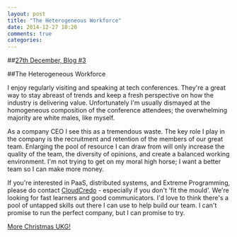 ```yaml
---
layout: post
title: "The Heterogeneous Workforce"
date: 2014-12-27 10:20
comments: true
categories: 
---
```


##[27th December, Blog #3](http://blog.hatofmonkeys.com/blog/2014/12/25/the-twelve-blogs-of-christmas/)

##The Heterogeneous Workforce

I enjoy regularly visiting and speaking at tech conferences. They're a great way to stay abreast of trends and keep a fresh perspective on how the industry is delivering value. Unfortunately I'm usually dismayed at the homogeneous composition of the conference attendees; the overwhelming majority are white males, like myself.

As a company CEO I see this as a tremendous waste. The key role I play in the company is the recruitment and retention of the members of our great team. Enlarging the pool of resource I can draw from will only increase the quality of the team, the diversity of opinions, and create a balanced working environment. I'm not trying to get on my moral high horse; I want a better team so I can make more money.

If you're interested in PaaS, distributed systems, and Extreme Programming, please do contact [CloudCredo](http://www.cloudcredo.com/contact-us/) - especially if you don't 'fit the mould'. We're looking for fast learners and good communicators. I'd love to think there's a pool of untapped skills out there I can use to help build our team. I can't promise to run the perfect company, but I can promise to try.

[More Christmas UKG!](https://www.youtube.com/watch?v=YYxbzdbKvPo)